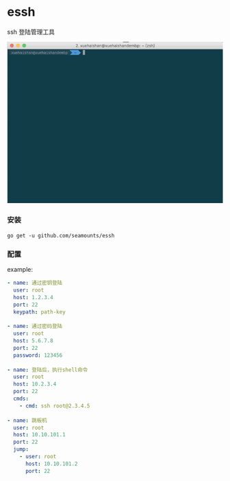 # essh

ssh 登陆管理工具

![usage](./assets/essh.gif)

### 安装

```
go get -u github.com/seamounts/essh
```

### 配置

example:

```yaml
- name: 通过密钥登陆
  user: root
  host: 1.2.3.4
  port: 22
  keypath: path-key

- name: 通过密码登陆
  user: root
  host: 5.6.7.8
  port: 22
  password: 123456

- name: 登陆后，执行shell命令
  user: root
  host: 10.2.3.4
  port: 22
  cmds:
    - cmd: ssh root@2.3.4.5

- name: 跳板机
  user: root
  host: 10.10.101.1
  port: 22
  jump:
    - user: root
      host: 10.10.101.2
      port: 22
```
